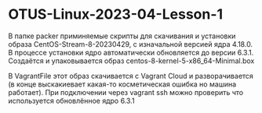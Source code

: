 # OTUS-Linux-2023-04-Lesson-1

В папке packer приминяемые скрипты для скачивания и установки образа CentOS-Stream-8-20230429, с изначальной версией ядра 4.18.0.
В процессе установки ядро автоматически обновляется до версии 6.3.1.
Создаётся и упаковывается образ centos-8-kernel-5-x86_64-Minimal.box

В VagrantFile этот образ скачивается с Vagrant Cloud и разворачивается (в конце выскакиевает какая-то косметическая ошибка но машина работает).
При подключении через vagrant ssh можно проверить что используется обновлённое ядро 6.3.1